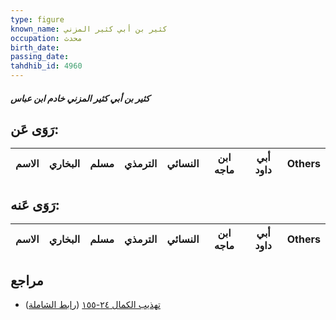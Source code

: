 ```yaml
---
type: figure
known_name: كثير بن أبي كثير المزني
occupation: محدث
birth_date:
passing_date:
tahdhib_id: 4960
---
```

##### كثير بن أبي كثير المزني خادم ابن عباس

## رَوَى عَن:
| الاسم | البخاري | مسلم | الترمذي | النسائي | ابن ماجه | أبي داود | Others |
| ----- | ------- | ---- | ------- | ------- | -------- | -------- | ------ |
## رَوَى عَنه:
| الاسم | البخاري | مسلم | الترمذي | النسائي | ابن ماجه | أبي داود | Others |
| ----- | ------- | ---- | ------- | ------- | -------- | -------- | ------ |
## مراجع
- [تهذيب الكمال ٢٤-١٥٥](obsidian://open?vault=Tahdhib-al-Kamal&file=Figures/٤٩٦٠-كثير%20بن%20أبي%20كثير%20المزني%20خادم%20ابن%20عباس) ([رابط الشاملة](https://shamela.ws/book/3722/12667))